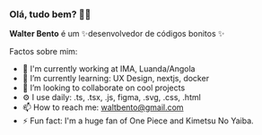 ### Olá, tudo bem? 👋🏾

**Walter Bento** é um ✨desenvolvedor de códigos bonitos ✨

Factos sobre mim:

- 🏢 I'm currently working at IMA, Luanda/Angola
- 🌱 I’m currently learning: UX Design, nextjs, docker
- 👯 I’m looking to collaborate on cool projects
- ⚙️ I use daily: .ts, .tsx, .js, figma, .svg, .css, .html 
- 📫 How to reach me: waltbento@gmail.com
- ⚡️ Fun fact: I'm a huge fan of One Piece and Kimetsu No Yaiba.
